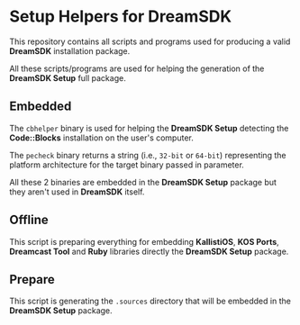 # Setup Helpers for DreamSDK

This repository contains all scripts and programs used for producing a
valid **DreamSDK** installation package.

All these scripts/programs are used for helping the generation of the
**DreamSDK Setup** full package.

## Embedded

The `cbhelper` binary is used for helping the **DreamSDK Setup** detecting the
**Code::Blocks** installation on the user's computer.

The `pecheck` binary returns a string (i.e., `32-bit` or `64-bit`) representing
the platform architecture for the target binary passed in parameter.

All these 2 binaries are embedded in the **DreamSDK Setup** package but they
aren't used in **DreamSDK** itself.

## Offline

This script is preparing everything for embedding **KallistiOS**, **KOS Ports**,
**Dreamcast Tool** and **Ruby** libraries directly the **DreamSDK Setup**
package.

## Prepare

This script is generating the `.sources` directory that will be embedded in the
**DreamSDK Setup** package.

